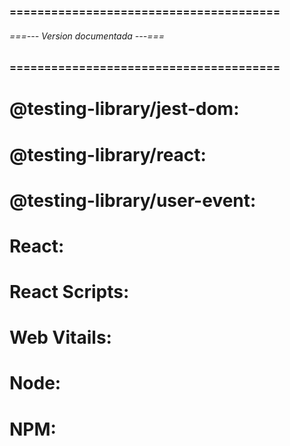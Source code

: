 ### ======================================= ###
###### ===--- Version documentada ---=== ######
### ======================================= ###

<!-- Testing. -->
# @testing-library/jest-dom: [](^5.17.0)
# @testing-library/react: [](^13.4.0)
# @testing-library/user-event: [](^13.5.0)

<!-- Ract. -->
# React: [](^18.2.0)
# React Scripts: [](^5.0.1)

# Web Vitails: [](^2.1.4)

<!-- Node -->
# Node: [](v20.10.0)
# NPM: [](10.2.0)